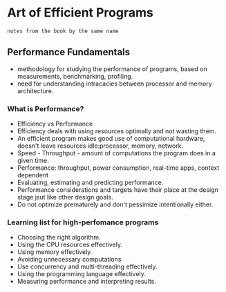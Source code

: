 # Art of Efficient Programs

`notes from the book by the same name`

## Performance Fundamentals

- methodology for studying the performance of programs, based on measurements, benchmarking, profiling.
- need for understanding intracacies between processor and memory architecture.

### What is Performance?

- Efficiency vs Performance
- Efficiency deals with using resources optimally and not wasting them.
- An efficient program makes good use of computational hardware, doesn't leave resources idle:processor, memory, network.
- Speed - Throughput - amount of computations the program does in a given time.
- Performance: throughput, power consumption, real-time apps, context dependent
- Evaluating, estimating and predicting performance.
- Performance considerations and targets have their place at the design stage jsut like other design goals.
- Do not optimize prematurely and don't pessimize intentionally either.

### Learning list for high-perfomance programs

- Choosing the right algorithm.
- Using the CPU resources effectively.
- Using memory effectively.
- Avoiding unnecessary computations
- Use concurrency and multi-threading effectively.
- Using the programming language effectively.
- Measuring performance and interpreting results.